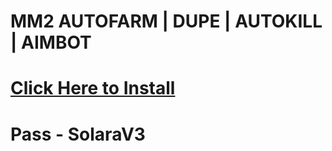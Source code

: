 # MM2 AUTOFARM | DUPE | AUTOKILL | AIMBOT

# [Click Here to Install](https://www.mediafire.com/file/qvvk3vat02uclal)
# Pass - SolaraV3
